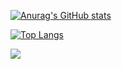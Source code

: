[![Anurag's GitHub stats](https://github-readme-stats.vercel.app/api?username=CommanderCRM)](https://github.com/anuraghazra/github-readme-stats&show_icons=true&theme=transparent)

[![Top Langs](https://github-readme-stats.vercel.app/api/top-langs/?username=CommanderCRM)](https://github.com/anuraghazra/github-readme-stats&show_icons=true&theme=transparent)

![](https://komarev.com/ghpvc/?username=CommanderCRM&color=000000&abbreviated=true)
